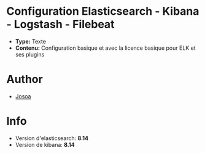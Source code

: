 # Configuration Elasticsearch - Kibana - Logstash - Filebeat
* **Type:** Texte
* **Contenu:** Configuration basique et avec la licence basique pour ELK et ses plugins

# Author
* [Josoa](https://github.com/Josoa886)

# Info
* Version d'elasticsearch: **8.14**
* Version de kibana: **8.14**
